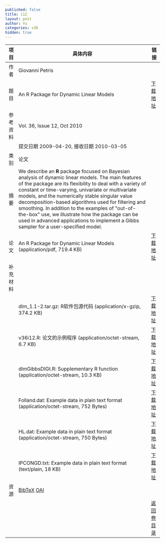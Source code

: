 ```yaml
---
published: false
title: i12
layout: post
author: Yu
categories: v36
hidden: true
---
```


| 项目 | 具体内容 | 链接 |
|---:|---|---|
| 作者 | Giovanni Petris| |
| 题目 |An R Package for Dynamic Linear Models | [下载地址](http://www.jstatsoft.org/v36/i12/paper) |
| 参考资料 |Vol. 36, Issue 12, Oct 2010 | |
| | 提交日期 2009-04-20, 接收日期 2010-03-05| | 
| 类别 | 论文| |
| 摘要 | We describe an <b>R</b> package focused on Bayesian analysis of dynamic linear models. The main features of the package are its flexibility to deal with a variety of constant or time-varying, univariate or multivariate models, and the numerically stable singular value decomposition-based algorithms used for filtering and smoothing. In addition to the examples of "out-of-the-box" use, we illustrate how the package can be used in advanced applications to implement a Gibbs sampler for a user-specified model.| |
| 论文 | An R Package for Dynamic Linear Models  (application/pdf, 719.4 KB)| [下载地址](http://www.jstatsoft.org/v36/i12/paper) |
| 补充材料 | | |
| |dlm_1.1-2.tar.gz: R软件包源代码  (application/x-gzip, 374.2 KB)|  [下载地址](http://www.jstatsoft.org/v36/i12/supp/1) |
| |v36i12.R: 论文的示例程序  (application/octet-stream, 6.7 KB)|  [下载地址](http://www.jstatsoft.org/v36/i12/supp/2) |
| |dlmGibbsDIGt.R: Supplementary R function  (application/octet-stream, 10.3 KB)|  [下载地址](http://www.jstatsoft.org/v36/i12/supp/3) |
| |Folland.dat: Example data in plain text format  (application/octet-stream, 752 Bytes)|  [下载地址](http://www.jstatsoft.org/v36/i12/supp/4) |
| |HL.dat: Example data in plain text format  (application/octet-stream, 750 Bytes)|  [下载地址](http://www.jstatsoft.org/v36/i12/supp/5) |
| |IPCONGD.txt: Example data in plain text format  (text/plain, 18 KB)|  [下载地址](http://www.jstatsoft.org/v36/i12/supp/6) |
| 资源 | [BibTeX](http://www.jstatsoft.org/v36/i12/bibtex) [OAI](http://www.jstatsoft.org/oai?verb=GetRecord&identifier=oai.jstatsoft/v36/i12&prefix=oai_dc)| |
| |  | [返回卷目录]({{site.baseurl}}/volume/v36.html) |